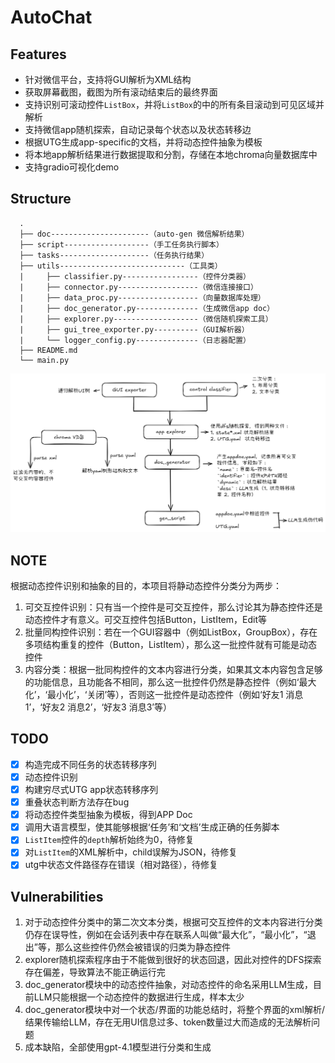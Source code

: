 # AutoChat

## Features

- 针对微信平台，支持将GUI解析为XML结构
- 获取屏幕截图，截图为所有滚动结束后的最终界面
- 支持识别可滚动控件`ListBox`，并将`ListBox`的中的所有条目滚动到可见区域并解析
- 支持微信app随机探索，自动记录每个状态以及状态转移边
- 根据UTG生成app-specific的文档，并将动态控件抽象为模板
- 将本地app解析结果进行数据提取和分割，存储在本地chroma向量数据库中
- 支持gradio可视化demo

## Structure

```
  .  
  ├── doc----------------------（auto-gen 微信解析结果）  
  ├── script-------------------（手工任务执行脚本）  
  ├── tasks--------------------（任务执行结果）
  ├── utils----------------------------（工具类）
  |     ├── classifier.py-----------------（控件分类器）   
  |     ├── connector.py------------------（微信连接接口）
  |     ├── data_proc.py------------------（向量数据库处理）
  |     ├── doc_generator.py--------------（生成微信app doc）
  |     ├── explorer.py-------------------（微信随机探索工具）
  |     ├── gui_tree_exporter.py----------（GUI解析器）
  |     └── logger_config.py--------------（日志器配置）
  ├── README.md
  └── main.py
```

![](img/uia.png)

## NOTE

根据动态控件识别和抽象的目的，本项目将静动态控件分类分为两步：
1. 可交互控件识别：只有当一个控件是可交互控件，那么讨论其为静态控件还是动态控件才有意义。可交互控件包括Button，ListItem，Edit等
2. 批量同构控件识别：若在一个GUI容器中（例如ListBox，GroupBox），存在多项结构重复的控件（Button，ListItem），那么这一批控件就有可能是动态控件
3. 内容分类：根据一批同构控件的文本内容进行分类，如果其文本内容包含足够的功能信息，且功能各不相同，那么这一批控件仍然是静态控件（例如‘最大化’，‘最小化’，‘关闭’等），否则这一批控件是动态控件（例如‘好友1 消息1’，‘好友2 消息2’，‘好友3 消息3’等）

## TODO

- [x] 构造完成不同任务的状态转移序列
- [x] 动态控件识别
- [x] 构建穷尽式UTG app状态转移序列
- [x] 重叠状态判断方法存在bug
- [x] 将动态控件类型抽象为模板，得到APP Doc
- [x] 调用大语言模型，使其能够根据‘任务’和‘文档’生成正确的任务脚本
- [x] `ListItem`控件的`depth`解析始终为0，待修复
- [x] 对`ListItem`的XML解析中，child误解为JSON，待修复
- [x] utg中状态文件路径存在错误（相对路径），待修复

## Vulnerabilities

1. 对于动态控件分类中的第二次文本分类，根据可交互控件的文本内容进行分类仍存在误导性，例如在会话列表中存在联系人叫做“最大化”，“最小化”，“退出”等，那么这些控件仍然会被错误的归类为静态控件
2. explorer随机探索程序由于不能做到很好的状态回退，因此对控件的DFS探索存在偏差，导致算法不能正确运行完
3. doc_generator模块中的动态控件抽象，对动态控件的命名采用LLM生成，目前LLM只能根据一个动态控件的数据进行生成，样本太少
4. doc_generator模块中对一个状态/界面的功能总结时，将整个界面的xml解析/结果传输给LLM，存在无用UI信息过多、token数量过大而造成的无法解析问题
5. 成本缺陷，全部使用gpt-4.1模型进行分类和生成